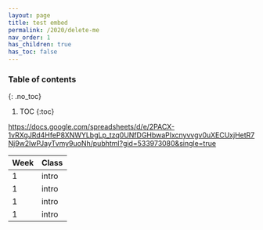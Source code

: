 ```yaml
---
layout: page
title: test embed
permalink: /2020/delete-me
nav_order: 1
has_children: true
has_toc: false
---
```



### Table of contents
{: .no_toc}
1. TOC
{:toc}


https://docs.google.com/spreadsheets/d/e/2PACX-1vRXgJRd4HfeP8XNWYLbgLp_tzq0UNfDGHbwaPlxcnyvvgv0uXECUxjHetR7Nj9w2lwPJayTvmy9uoNh/pubhtml?gid=533973080&single=true

| Week     | Class     |
| :------------- | :------------- |
| 1       | intro       |
| 1       | intro       |
| 1       | intro       |
| 1       | intro       |

